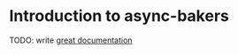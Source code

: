 # Introduction to async-bakers

TODO: write [great documentation](http://jacobian.org/writing/what-to-write/)
